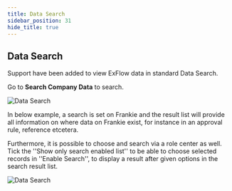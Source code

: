 ```yaml
---
title: Data Search
sidebar_position: 31
hide_title: true
---
```

## Data Search

Support have been added to view ExFlow data in standard Data Search. 

Go to **Search Company Data** to search.

![Data Search](@site/static/img/media/data-search-001.png)

In below example, a search is set on Frankie and the result list will provide all information on where data on Frankie exist, for instance in an approval rule, reference etcetera. 

Furthermore, it is possible to choose and search via a role center as well. Tick the ''Show only search enabled list'' to be able to choose selected records in ''Enable Search'', to display a result after given options in the search result list. 

![Data Search](@site/static/img/media/data-search-002.png)




